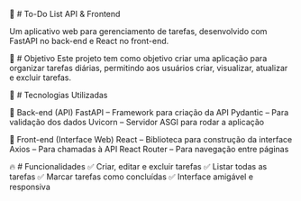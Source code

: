 📌 # To-Do List API & Frontend

Um aplicativo web para gerenciamento de tarefas, desenvolvido com FastAPI no back-end e React no front-end.

🎯 # Objetivo
Este projeto tem como objetivo criar uma aplicação para organizar tarefas diárias, permitindo aos usuários criar, visualizar, atualizar e excluir tarefas.

🚀 # Tecnologias Utilizadas

🔹 Back-end (API)
FastAPI – Framework para criação da API
Pydantic – Para validação dos dados
Uvicorn – Servidor ASGI para rodar a aplicação

🔹 Front-end (Interface Web)
React – Biblioteca para construção da interface
Axios – Para chamadas à API
React Router – Para navegação entre páginas

🔥 # Funcionalidades
✅ Criar, editar e excluir tarefas
✅ Listar todas as tarefas
✅ Marcar tarefas como concluídas
✅ Interface amigável e responsiva
